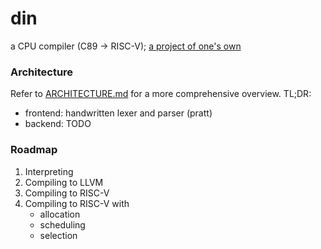 # din
a CPU compiler (C89 -> RISC-V); [a project of one's own](https://paulgraham.com/own.html)

### Architecture
Refer to [ARCHITECTURE.md](./ARCHITECTURE.md) for a more comprehensive overview.
TL;DR:
- frontend: handwritten lexer and parser (pratt)
- backend: TODO

### Roadmap
1. Interpreting
2. Compiling to LLVM
3. Compiling to RISC-V
4. Compiling to RISC-V with
    - allocation
    - scheduling
    - selection